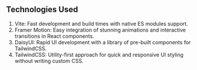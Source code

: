 ## Technologies Used
1. Vite: Fast development and build times with native ES modules support.
2. Framer Motion: Easy integration of stunning animations and interactive transitions in React components.
3. DaisyUI: Rapid UI development with a library of pre-built components for TailwindCSS.
4. TailwindCSS: Utility-first approach for quick and responsive UI styling without writing custom CSS.